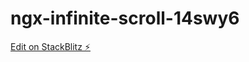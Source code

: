 # ngx-infinite-scroll-14swy6

[Edit on StackBlitz ⚡️](https://stackblitz.com/edit/ngx-infinite-scroll-14swy6)
